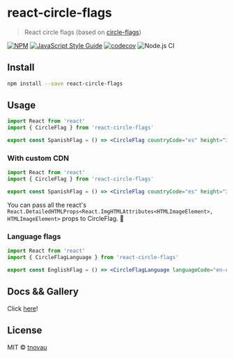 # react-circle-flags

> React circle flags (based on [circle-flags](https://github.com/HatScripts/circle-flags))

[![NPM](https://img.shields.io/npm/v/react-circle-flags.svg)](https://www.npmjs.com/package/react-circle-flags) [![JavaScript Style Guide](https://img.shields.io/badge/code_style-standard-brightgreen.svg)](https://standardjs.com) [![codecov](https://codecov.io/gh/tnovau/react-circle-flags/branch/master/graph/badge.svg)](https://codecov.io/gh/tnovau/react-circle-flags) ![Node.js CI](https://github.com/tnovau/react-circle-flags/workflows/Node.js%20CI/badge.svg)

## Install

```bash
npm install --save react-circle-flags
```

## Usage

```jsx
import React from 'react'
import { CircleFlag } from 'react-circle-flags'

export const SpanishFlag = () => <CircleFlag countryCode="es" height="35" />
```

### With custom CDN

```jsx
import React from 'react'
import { CircleFlag } from 'react-circle-flags'

export const SpanishFlag = () => <CircleFlag countryCode="es" height="35" cdnUrl="https://magic-cdn.com/flags/" />
```

You can pass all the react's `React.DetailedHTMLProps<React.ImgHTMLAttributes<HTMLImageElement>, HTMLImageElement>` props to CircleFlag. :rocket:

### Language flags

```jsx
import React from 'react'
import { CircleFlagLanguage } from 'react-circle-flags'

export const EnglishFlag = () => <CircleFlagLanguage languageCode="en-us" height="35" />
```

## Docs && Gallery

Click [here]([https://tnovau.github.io/react-circle-flags/](https://on-the-edge-cloud.github.io/react-circle-flags/))!

## License

MIT © [tnovau](https://github.com/on-the-edge-cloud)
